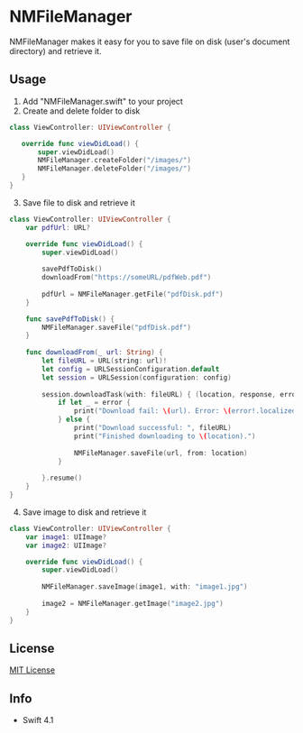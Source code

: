 # NMFileManager

NMFileManager makes it easy for you to save file on disk (user's document directory) and retrieve it.

 
 ## Usage
 
 1. Add "NMFileManager.swift" to your project
 2. Create and delete folder to disk
 
 ```swift
 class ViewController: UIViewController {
 
    override func viewDidLoad() {
        super.viewDidLoad()
        NMFileManager.createFolder("/images/")
        NMFileManager.deleteFolder("/images/")
    }
 }
 ```
 3. Save file to disk and retrieve it

```swift
class ViewController: UIViewController {
    var pdfUrl: URL?

    override func viewDidLoad() {
        super.viewDidLoad()
        
        savePdfToDisk()
        downloadFrom("https://someURL/pdfWeb.pdf")
        
        pdfUrl = NMFileManager.getFile("pdfDisk.pdf")
    }

    func savePdfToDisk() {
        NMFileManager.saveFile("pdfDisk.pdf")
    }
    
    func downloadFrom(_ url: String) {
        let fileURL = URL(string: url)!
        let config = URLSessionConfiguration.default
        let session = URLSession(configuration: config)
    
        session.downloadTask(with: fileURL) { (location, response, error) in    
            if let _ = error {
                print("Download fail: \(url). Error: \(error!.localizedDescription)")  
            } else {
                print("Download successful: ", fileURL)
                print("Finished downloading to \(location).")
                
                NMFileManager.saveFile(url, from: location)
            }
        
        }.resume()
    }    
}    

```

4. Save image to disk and retrieve it

```swift
class ViewController: UIViewController {
    var image1: UIImage?
    var image2: UIImage?

    override func viewDidLoad() {
        super.viewDidLoad()
        
        NMFileManager.saveImage(image1, with: "image1.jpg")
        
        image2 = NMFileManager.getImage("image2.jpg")
    }
}
```

## License

[MIT License](https://github.com/nmacambira/NMFileManager/blob/master/LICENSE)

## Info

- Swift 4.1 

